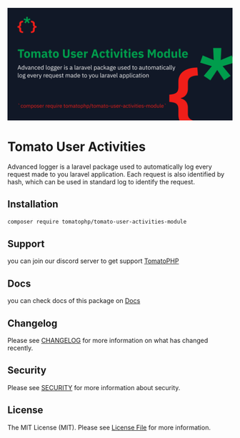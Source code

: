 ![Screenshot](https://github.com/tomatophp/tomato-user-activities-module/blob/master/art/screenshot.png)

# Tomato User Activities

Advanced logger is a laravel package used to automatically log every request made to you laravel application. Each request is also identified by hash, which can be used in standard log to identify the request.

## Installation

```bash
composer require tomatophp/tomato-user-activities-module
```

## Support

you can join our discord server to get support [TomatoPHP](https://discord.gg/Xqmt35Uh)

## Docs

you can check docs of this package on [Docs](https://docs.tomatophp.com/plugins/tomato-user-activities)

## Changelog

Please see [CHANGELOG](CHANGELOG.md) for more information on what has changed recently.

## Security

Please see [SECURITY](SECURITY.md) for more information about security.

## License

The MIT License (MIT). Please see [License File](LICENSE.md) for more information.
